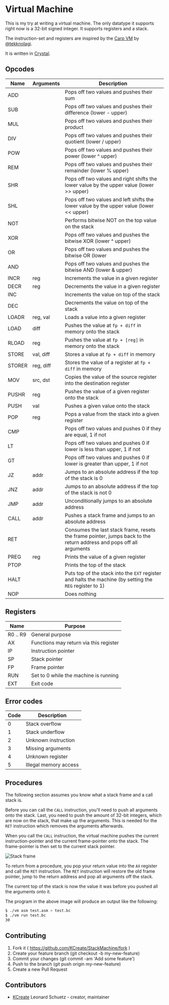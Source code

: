 # Virtual Machine

This is my try at writing a virtual machine. The only datatype it supports right now is a 32-bit signed integer.
It supports registers and a stack.

The instruction-set and registers are inspired by the [Carp VM](https://github.com/tekknolagi/carp) by [@tekknolagi](https://github.com/tekknolagi).

It is written in [Crystal](https://crystal-lang.org).

## Opcodes

| Name   | Arguments | Description                                                                                                          |
|--------|-----------|----------------------------------------------------------------------------------------------------------------------|
| ADD    |           | Pops off two values and pushes their sum                                                                             |
| SUB    |           | Pops off two values and pushes their difference (lower - upper)                                                      |
| MUL    |           | Pops off two values and pushes their product                                                                         |
| DIV    |           | Pops off two values and pushes their quotient (lower / upper)                                                        |
| POW    |           | Pops off two values and pushes their power (lower ^ upper)                                                           |
| REM    |           | Pops off two values and pushes their remainder (lower % upper)                                                       |
| SHR    |           | Pops off two values and right shifts the lower value by the upper value (lower >> upper)                             |
| SHL    |           | Pops off two values and left shifts the lower value by the upper value (lower << upper)                              |
| NOT    |           | Performs bitwise NOT on the top value on the stack                                                                   |
| XOR    |           | Pops off two values and pushes the bitwise XOR (lower ^ upper)                                                       |
| OR     |           | Pops off two values and pushes the bitwise OR (lower | upper)                                                        |
| AND    |           | Pops off two values and pushes the bitwise AND (lower & upper)                                                       |
| INCR   | reg       | Increments the value in a given register                                                                             |
| DECR   | reg       | Decrements the value in a given register                                                                             |
| INC    |           | Increments the value on top of the stack                                                                             |
| DEC    |           | Decrements the value on top of the stack                                                                             |
| LOADR  | reg, val  | Loads a value into a given register                                                                                  |
| LOAD   | diff      | Pushes the value at `fp + diff` in memory onto the stack                                                             |
| RLOAD  | reg       | Pushes the value at `fp + [reg]` in memory onto the stack                                                            |
| STORE  | val, diff | Stores a value at `fp + diff` in memory                                                                              |
| STORER | reg, diff | Stores the value of a register at `fp + diff` in memory                                                              |
| MOV    | src, dst  | Copies the value of the source register into the destination register                                                |
| PUSHR  | reg       | Pushes the value of a given register onto the stack                                                                  |
| PUSH   | val       | Pushes a given value onto the stack                                                                                  |
| POP    | reg       | Pops a value from the stack into a given register                                                                    |
| CMP    |           | Pops off two values and pushes 0 if they are equal, 1 if not                                                         |  
| LT     |           | Pops off two values and pushes 0 if lower is less than upper, 1 if not                                               |  
| GT     |           | Pops off two values and pushes 0 if lower is greater than upper, 1 if not                                            |  
| JZ     | addr      | Jumps to an absolute address if the top of the stack is 0                                                            |  
| JNZ    | addr      | Jumps to an absolute address if the top of the stack is not 0                                                        |  
| JMP    | addr      | Unconditionally jumps to an absolute address                                                                         |  
| CALL   | addr      | Pushes a stack frame and jumps to an absolute address                                                                |
| RET    |           | Consumes the last stack frame, resets the frame pointer, jumps back to the return address and pops off all arguments |
| PREG   | reg       | Prints the value of a given register                                                                                 |
| PTOP   |           | Prints the top of the stack                                                                                          |
| HALT   |           | Puts top of the stack into the `EXT` register and halts the machine (by setting the `REG` register to 1)             |
| NOP    |           | Does nothing                                                                                                         |

## Registers

| Name     | Purpose                                |
|----------|----------------------------------------|
| R0 .. R9 | General purpose                        |
| AX       | Functions may return via this register |
| IP       | Instruction pointer                    |
| SP       | Stack pointer                          |
| FP       | Frame pointer                          |
| RUN      | Set to 0 while the machine is running  |
| EXT      | Exit code                              |

## Error codes

| Code | Description                            |
|------|----------------------------------------|
| 0    | Stack overflow                         |
| 1    | Stack underflow                        |
| 2    | Unknown instruction                    |
| 3    | Missing arguments                      |
| 4    | Unknown register                       |
| 5    | Illegal memory access                  |

## Procedures

The following section assumes you know what a stack frame and a call stack is.

Before you can call the `CALL` instruction, you'll need to push all arguments onto the stack.
Last, you need to push the amount of 32-bit integers, which are now on the stack, that make up the arguments.
This is needed for the `RET` instruction which removes the arguments afterwards.

When you call the `CALL` instruction, the virtual machine pushes the current instruction-pointer
and the current frame-pointer onto the stack. The frame-pointer is then set to the current stack pointer.

![Stack frame](https://rawgit.com/KCreate/stack-machine/master/docs/stack-frame.svg)

To return from a procedure, you pop your return value into the `AX` register and call the `RET` instruction.
The `RET` instruction will restore the old frame pointer, jump to the return address and pop all arguments off the stack.

The current top of the stack is now the value it was before you pushed all the arguments onto it.

The program in the above image will produce an output like the following:

```bash
$ ./vm asm test.asm > test.bc
$ ./vm run test.bc
30
```

## Contributing

1. Fork it ( https://github.com/KCreate/StackMachine/fork )
2. Create your feature branch (git checkout -b my-new-feature)
3. Commit your changes (git commit -am 'Add some feature')
4. Push to the branch (git push origin my-new-feature)
5. Create a new Pull Request

## Contributors

- [KCreate](https://github.com/KCreate) Leonard Schuetz - creator, maintainer
